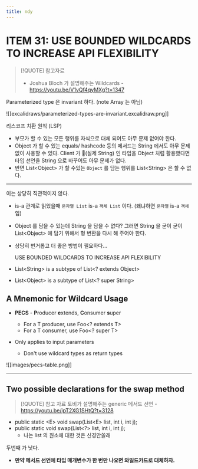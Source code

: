 ```yaml
---
title: ndy
---
```

# ITEM 31: USE BOUNDED WILDCARDS TO INCREASE API FLEXIBILITY


> [!QUOTE] 참고자료
> - Joshua Bloch 가 설명해주는 Wildcards - https://youtu.be/V1vQf4qyMXg?t=1347

Parameterized type 은 invariant 하다. (note Array 는 아님)

![[excalidraws/parameterized-types-are-invariant.excalidraw.png]]

리스코프 치환 원칙 (LSP) 

- 부모가 할 수 있는 모든 행위를 자식으로 대체 되어도 아무 문제 없어야 한다.
- Object 가 할 수 있는 equals/ hashcode 등의 메서드는 String 에서도 아무 문제 없이 사용할 수 있다. Client 가 (실제 String) 인 타입을 Object 처럼 활용했다면 타입 선언을 String 으로 바꾸어도 아무 문제가 없다.
- 반면 List\<Object> 가 할 수있는 `Object` 를 담는 행위를 List\<String> 은 할 수 없다.


---
이는 상당히 직관적이지 않다.
- is-a 관계로 읽었을때 `문자열 List` is-a `객체 List` 이다.  (왜냐하면 `문자열` is-a `객체` 임)
- Object 를 담을 수 있는데 String 을 담을 수 없다? 그러면 String 을 굳이 굳이 List\<Object> 에 담기 위해서 형 변환을 다시 해 주어야 한다.
- 상당히 번거롭고 더 좋은 방법이 필요하다...

    USE BOUNDED WILDCARDS TO INCREASE API FLEXIBILITY


- List\<String> is a subtype of List\<? extends Object>
- List\<Object> is a subtype of List\<? super String>

## A Mnemonic for Wildcard Usage

- **PECS** - **P**roducer **e**xtends, **C**onsumer **s**uper
	- For a T producer, use Foo\<? extends T>
	- For a T consumer, use Foo\<? super T>

- Only applies to input parameters
	- Don't use wildcard types as return types


![[images/pecs-table.png]]


---

## Two possible declarations for the swap method 

> [!QUOTE] 참고 자료
> 토비가 설명해주는 generic 메서드 선언 - https://youtu.be/ipT2XG1SHtQ?t=3128

- public static \<E> void swap(List\<E> list, int i, int j); 
- public static void swap(List\<?> list, int i, int j);
	- 나는 list 의 원소에 대한 것은 신경안쓸래

두번째 가 낫다.

- **만약 메서드 선언에 타입 매개변수가 한 번만 나오면 와일드카드로 대체하자.**

